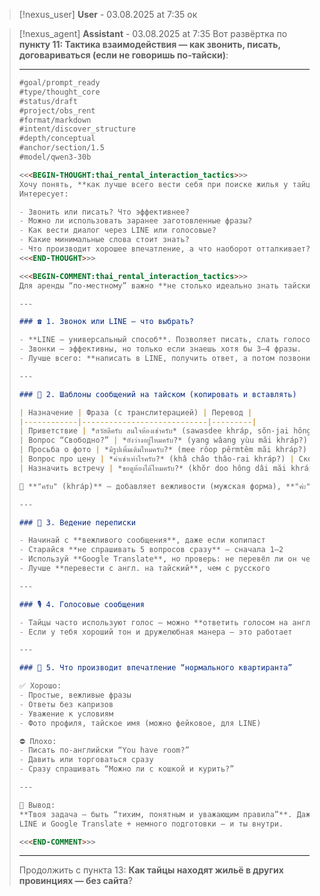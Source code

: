 >[!nexus_user] **User** - 03.08.2025 at 7:35
> ок
<!-- UID: 5681716f-c4fe-47b5-b020-575672e06a87 -->




>[!nexus_agent] **Assistant** - 03.08.2025 at 7:35
> Вот развёртка по **пункту 11: Тактика взаимодействия — как звонить, писать, договариваться (если не говоришь по-тайски)**:
> 
> ---
> 
> ```markdown
> #goal/prompt_ready 
> #type/thought_core 
> #status/draft 
> #project/obs_rent 
> #format/markdown 
> #intent/discover_structure 
> #depth/conceptual 
> #anchor/section/1.5 
> #model/qwen3-30b 
> 
> <<<BEGIN-THOUGHT:thai_rental_interaction_tactics>>>
> Хочу понять, **как лучше всего вести себя при поиске жилья у тайцев**, если я не говорю по-тайски. 
> Интересует:
> 
> - Звонить или писать? Что эффективнее?
> - Можно ли использовать заранее заготовленные фразы?
> - Как вести диалог через LINE или голосовые?
> - Какие минимальные слова стоит знать?
> - Что производит хорошее впечатление, а что наоборот отталкивает?
> <<<END-THOUGHT>>>
> 
> <<<BEGIN-COMMENT:thai_rental_interaction_tactics>>>
> Для аренды “по-местному” важно **не столько идеально знать тайский**, сколько **владеть правильной тактикой**. Тайцы ценят вежливость, ясность и доброжелательность. Вот оптимальный подход:
> 
> ---
> 
> ### ☎️ 1. Звонок или LINE — что выбрать?
> 
> - **LINE — универсальный способ**. Позволяет писать, слать голосовые, делиться фото.
> - Звонки — эффективны, но только если знаешь хотя бы 3–4 фразы.
> - Лучше всего: **написать в LINE, получить ответ, а потом позвонить, если надо.**
> 
> ---
> 
> ### 💬 2. Шаблоны сообщений на тайском (копировать и вставлять)
> 
> | Назначение | Фраза (с транслитерацией) | Перевод |
> |------------|----------------------------|---------|
> | Приветствие | *สวัสดีครับ สนใจห้องเช่าครับ* (sawasdee khráp, sŏn-jai hông-châo khráp) | Здравствуйте, интересуюсь арендой |
> | Вопрос “Свободно?” | *ยังว่างอยู่ไหมครับ?* (yang wâang yùu măi khráp?) | Всё ещё доступно? |
> | Просьба о фото | *มีรูปเพิ่มเติมไหมครับ?* (mee rôop pêrmtêm măi khráp?) | Есть ещё фото? |
> | Вопрос про цену | *ค่าเช่าเท่าไรครับ?* (khâ châo thâo-rai khráp?) | Сколько аренда? |
> | Назначить встречу | *ขอดูห้องได้ไหมครับ?* (khŏr doo hông dâi măi khráp?) | Можно посмотреть комнату? |
> 
> 📌 **"ครับ" (khráp)** — добавляет вежливости (мужская форма), **"ค่ะ" (khâ)** — женская
> 
> ---
> 
> ### 📱 3. Ведение переписки
> 
> - Начинай с **вежливого сообщения**, даже если копипаст
> - Старайся **не спрашивать 5 вопросов сразу** — сначала 1–2
> - Используй **Google Translate**, но проверь: не перевёл ли он чепуху
> - Лучше **перевести с англ. на тайский**, чем с русского
> 
> ---
> 
> ### 🎙️ 4. Голосовые сообщения
> 
> - Тайцы часто используют голос — можно **ответить голосом на английском**, если не понимаешь письменного 
> - Если у тебя хороший тон и дружелюбная манера — это работает
> 
> ---
> 
> ### 🧠 5. Что производит впечатление “нормального квартиранта”
> 
> ✅ Хорошо:
> - Простые, вежливые фразы
> - Ответы без капризов
> - Уважение к условиям
> - Фото профиля, тайское имя (можно фейковое, для LINE)
> 
> ⛔ Плохо:
> - Писать по-английски “You have room?”
> - Давить или торговаться сразу
> - Сразу спрашивать “Можно ли с кошкой и курить?”
> 
> ---
> 
> 🧩 Вывод: 
> **Твоя задача — быть “тихим, понятным и уважающим правила”**. Даже если не знаешь язык, ты можешь показаться хорошим кандидатом, если ведёшь себя спокойно, без спешки, с минимальными, но корректными фразами. 
> LINE и Google Translate + немного подготовки — и ты внутри.
> 
> <<<END-COMMENT>>>
> ```
> 
> ---
> 
> Продолжить с пункта 13: **Как тайцы находят жильё в других провинциях — без сайта**?
<!-- UID: e2ab76ec-43c4-48e9-925d-0b2ee145b279 -->